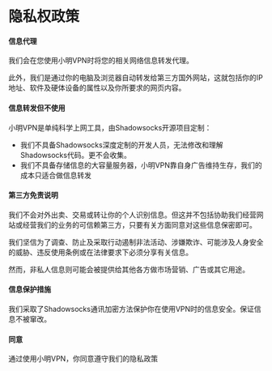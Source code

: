 # **隐私权政策**

#### 信息代理

我们会在您使用小明VPN时将您的相关网络信息转发代理。

此外，我们是通过你的电脑及浏览器自动转发给第三方国外网站，这就包括你的IP地址、软件及硬体设备的属性以及你所要求的网页内容。

####  信息转发但不使用

小明VPN是单纯科学上网工具，由Shadowsocks开源项目定制：

- 我们不具备Shadowsocks深度定制的开发人员，无法修改和理解Shadowsocks代码。更不会收集。
- 我们不具备存储信息的大容量服务器，小明VPN靠自身广告维持生存，我们的成本只适合做信息转发
 
####  第三方免责说明

我们不会对外出卖、交易或转让你的个人识别信息。但这并不包括协助我们经营网站或经营我们的业务的可信赖第三方，只要有关方面同意对这些信息保密即可。

我们坚信为了调查、防止及采取行动遏制非法活动、涉嫌欺诈、可能涉及人身安全的威胁、违反使用条例或在法律要求下必须分享有关信息。

然而，非私人信息则可能会被提供给其他各方做市场营销、广告或其它用途。

####  信息保护措施

我们采取了Shadowsocks通讯加密方法保护你在使用VPN时的信息安全。保证信息不被窜改。

#### 同意
通过使用小明VPN，你同意遵守我们的隐私政策
